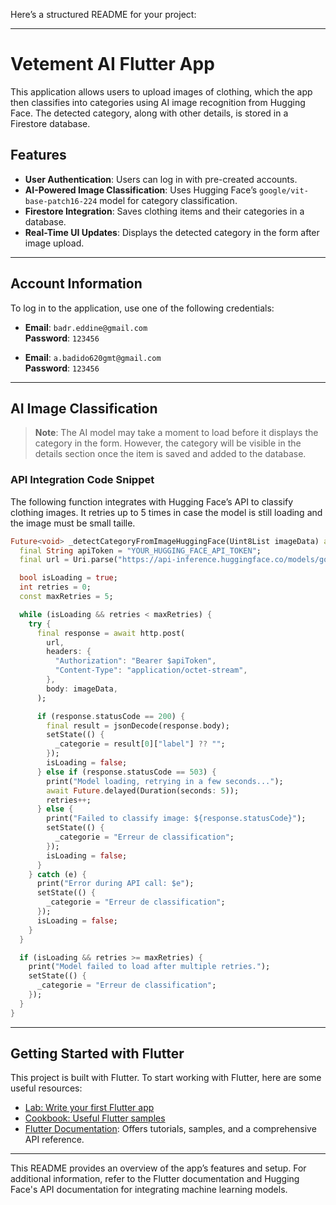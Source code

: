 Here’s a structured README for your project:

---

# Vetement AI Flutter App

This application allows users to upload images of clothing, which the app then classifies into categories using AI image recognition from Hugging Face. The detected category, along with other details, is stored in a Firestore database.

## Features
- **User Authentication**: Users can log in with pre-created accounts.
- **AI-Powered Image Classification**: Uses Hugging Face’s `google/vit-base-patch16-224` model for category classification.
- **Firestore Integration**: Saves clothing items and their categories in a database.
- **Real-Time UI Updates**: Displays the detected category in the form after image upload.

---

## Account Information
To log in to the application, use one of the following credentials:

- **Email**: `badr.eddine@gmail.com`  
  **Password**: `123456`

- **Email**: `a.badido620gmt@gmail.com`  
  **Password**: `123456`

---

## AI Image Classification
> **Note**: The AI model may take a moment to load before it displays the category in the form. However, the category will be visible in the details section once the item is saved and added to the database.

### API Integration Code Snippet
The following function integrates with Hugging Face’s API to classify clothing images. It retries up to 5 times in case the model is still loading and the image must be small taille.

```dart
Future<void> _detectCategoryFromImageHuggingFace(Uint8List imageData) async {
  final String apiToken = "YOUR_HUGGING_FACE_API_TOKEN"; 
  final url = Uri.parse("https://api-inference.huggingface.co/models/google/vit-base-patch16-224");

  bool isLoading = true;
  int retries = 0;
  const maxRetries = 5;

  while (isLoading && retries < maxRetries) {
    try {
      final response = await http.post(
        url,
        headers: {
          "Authorization": "Bearer $apiToken",
          "Content-Type": "application/octet-stream",
        },
        body: imageData,
      );

      if (response.statusCode == 200) {
        final result = jsonDecode(response.body);
        setState(() {
          _categorie = result[0]["label"] ?? "";
        });
        isLoading = false;
      } else if (response.statusCode == 503) {
        print("Model loading, retrying in a few seconds...");
        await Future.delayed(Duration(seconds: 5)); 
        retries++;
      } else {
        print("Failed to classify image: ${response.statusCode}");
        setState(() {
          _categorie = "Erreur de classification";
        });
        isLoading = false;
      }
    } catch (e) {
      print("Error during API call: $e");
      setState(() {
        _categorie = "Erreur de classification";
      });
      isLoading = false;
    }
  }

  if (isLoading && retries >= maxRetries) {
    print("Model failed to load after multiple retries.");
    setState(() {
      _categorie = "Erreur de classification";
    });
  }
}
```

---

## Getting Started with Flutter

This project is built with Flutter. To start working with Flutter, here are some useful resources:

- [Lab: Write your first Flutter app](https://docs.flutter.dev/get-started/codelab)
- [Cookbook: Useful Flutter samples](https://docs.flutter.dev/cookbook)
- [Flutter Documentation](https://docs.flutter.dev/): Offers tutorials, samples, and a comprehensive API reference.

---

This README provides an overview of the app’s features and setup. For additional information, refer to the Flutter documentation and Hugging Face's API documentation for integrating machine learning models.
